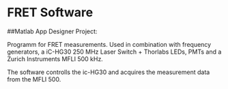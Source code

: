 # FRET Software


##Matlab App Designer Project:

Programm for FRET measurements. Used in combination with frequency generators, a iC-HG30 250 MHz Laser Switch + Thorlabs LEDs, PMTs and a Zurich Instruments MFLI 500 kHz.

The software controlls the ic-HG30 and acquires the measurement data from the MFLI 500.
